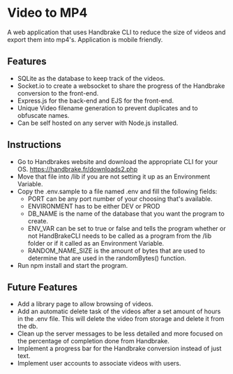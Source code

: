 # Video to MP4
A web application that uses Handbrake CLI to reduce the size of videos and export them into mp4's. Application is mobile friendly.

## Features
- SQLite as the database to keep track of the videos.
- Socket.io to create a websocket to share the progress of the Handbrake conversion to the front-end.
- Express.js for the back-end and EJS for the front-end.
- Unique Video filename generation to prevent duplicates and to obfuscate names.
- Can be self hosted on any server with Node.js installed.

## Instructions
- Go to Handbrakes website and download the appropriate CLI for your OS. https://handbrake.fr/downloads2.php
- Move that file into /lib if you are not setting it up as an Environment Variable.
- Copy the .env.sample to a file named .env and fill the following fields:
  - PORT can be any port number of your choosing that's available.
  - ENVIRONMENT has to be either DEV or PROD
  - DB_NAME is the name of the database that you want the program to create.
  - ENV_VAR can be set to true or false and tells the program whether or not HandBrakeCLI needs to be called as a program from the /lib folder or if it called as an Environment Variable.
  - RANDOM_NAME_SIZE is the amount of bytes that are used to determine that are used in the randomBytes() function.
- Run npm install and start the program.

## Future Features
- Add a library page to allow browsing of videos.
- Add an automatic delete task of the videos after a set amount of hours in the .env file. This will delete the video from storage and delete it from the db.
- Clean up the server messages to be less detailed and more focused on the percentage of completion done from Handbrake.
- Implement a progress bar for the Handbrake conversion instead of just text.
- Implement user accounts to associate videos with users.
